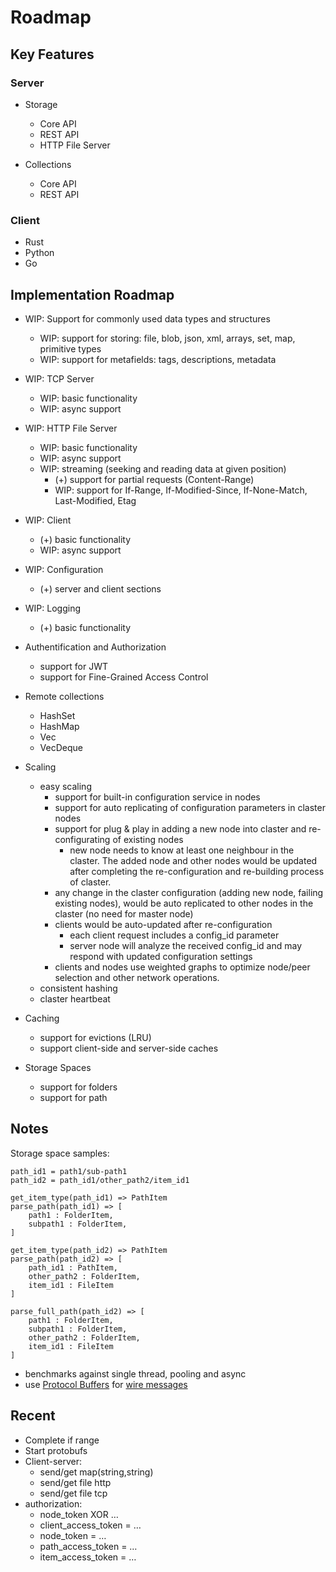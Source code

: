 # Roadmap

## Key Features

### Server

- Storage
  - Core API
  - REST API
  - HTTP File Server
  
- Collections
  - Core API
  - REST API

### Client

- Rust
- Python
- Go

## Implementation Roadmap

- WIP: Support for commonly used data types and structures
  - WIP: support for storing: file, blob, json, xml, arrays, set, map, primitive types
  - WIP: support for metafields: tags, descriptions, metadata
  
- WIP: TCP Server
  - WIP: basic functionality
  - WIP: async support

- WIP: HTTP File Server
  - WIP: basic functionality
  - WIP: async support
  - WIP: streaming (seeking and reading data at given position)
    - (+) support for partial requests (Content-Range)
    - WIP: support for If-Range, If-Modified-Since, If-None-Match, Last-Modified, Etag

- WIP: Client
  - (+) basic functionality
  - WIP: async support

- WIP: Configuration
  - (+) server and client sections

- WIP: Logging
  - (+) basic functionality

- Authentification and Authorization
  - support for JWT
  - support for Fine-Grained Access Control

- Remote collections
  - HashSet
  - HashMap
  - Vec
  - VecDeque

- Scaling
  - easy scaling
    - support for built-in configuration service in nodes
    - support for auto replicating of configuration parameters in claster nodes
    - support for plug & play in adding a new node into claster and re-configurating of existing nodes
      - new node needs to know at least one neighbour in the claster. The added node and other nodes would be updated after completing the re-configuration and re-building process of claster.
    - any change in the claster configuration (adding new node, failing existing nodes), would be auto replicated to other nodes in the claster (no need for master node)
    - clients would be auto-updated after re-configuration
      - each client request includes a config_id parameter
      - server node will analyze the received config_id and may respond with updated configuration settings
    - clients and nodes use weighted graphs to optimize node/peer selection and other network operations.
  - consistent hashing
  - claster heartbeat

- Caching
  - support for evictions (LRU)
  - support client-side and server-side caches

- Storage Spaces
  - support for folders
  - support for path

## Notes

Storage space samples:

    path_id1 = path1/sub-path1
    path_id2 = path_id1/other_path2/item_id1

    get_item_type(path_id1) => PathItem
    parse_path(path_id1) => [
        path1 : FolderItem,
        subpath1 : FolderItem,
    ]

    get_item_type(path_id2) => PathItem
    parse_path(path_id2) => [
        path_id1 : PathItem,
        other_path2 : FolderItem,
        item_id1 : FileItem
    ]

    parse_full_path(path_id2) => [
        path1 : FolderItem,
        subpath1 : FolderItem,
        other_path2 : FolderItem,
        item_id1 : FileItem
    ]

- benchmarks against single thread, pooling and async
- use [Protocol Buffers](https://protobuf.dev/) for [wire messages](https://github.com/tokio-rs/prost)

## Recent

- Complete if range
- Start protobufs
- Client-server:
  - send/get map(string,string)
  - send/get file http
  - send/get file tcp
- authorization:
  - node_token XOR …
  - client_access_token = …
  - node_token = …
  - path_access_token = …
  - item_access_token = …
